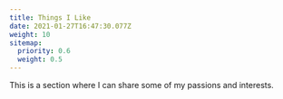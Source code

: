 ```yaml
---
title: Things I Like
date: 2021-01-27T16:47:30.077Z
weight: 10
sitemap:
  priority: 0.6
  weight: 0.5
---
```


This is a section where I can share some of my passions and interests.